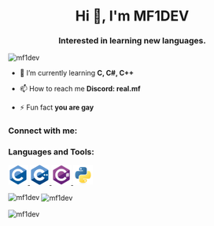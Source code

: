 <h1 align="center">Hi 👋, I'm MF1DEV</h1>
<h3 align="center">Interested in learning new languages.</h3>

<p align="left"> <img src="https://komarev.com/ghpvc/?username=mf1dev&label=Profile%20views&color=0e75b6&style=flat" alt="mf1dev" /> </p>

- 🌱 I’m currently learning **C, C#, C++**

- 📫 How to reach me **Discord: real.mf**

- ⚡ Fun fact **you are gay**

<h3 align="left">Connect with me:</h3>
<p align="left">
</p>

<h3 align="left">Languages and Tools:</h3>
<p align="left"> <a href="https://www.cprogramming.com/" target="_blank" rel="noreferrer"> <img src="https://raw.githubusercontent.com/devicons/devicon/master/icons/c/c-original.svg" alt="c" width="40" height="40"/> </a> <a href="https://www.w3schools.com/cpp/" target="_blank" rel="noreferrer"> <img src="https://raw.githubusercontent.com/devicons/devicon/master/icons/cplusplus/cplusplus-original.svg" alt="cplusplus" width="40" height="40"/> </a> <a href="https://www.w3schools.com/cs/" target="_blank" rel="noreferrer"> <img src="https://raw.githubusercontent.com/devicons/devicon/master/icons/csharp/csharp-original.svg" alt="csharp" width="40" height="40"/> </a> <a href="https://www.python.org" target="_blank" rel="noreferrer"> <img src="https://raw.githubusercontent.com/devicons/devicon/master/icons/python/python-original.svg" alt="python" width="40" height="40"/> </a> </p>

<p><img align="left" src="https://github-readme-stats.vercel.app/api/top-langs?username=mf1dev&show_icons=true&locale=en&layout=compact" alt="mf1dev" /></p>

<p>&nbsp;<img align="center" src="https://github-readme-stats.vercel.app/api?username=mf1dev&show_icons=true&locale=en" alt="mf1dev" /></p>

<p><img align="center" src="https://github-readme-streak-stats.herokuapp.com/?user=mf1dev&" alt="mf1dev" /></p>

